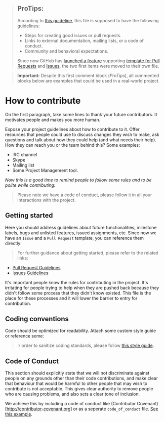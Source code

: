 > ## ProTips:
> 
> According to [this guideline](https://help.github.com/articles/setting-guidelines-for-repository-contributors/), this file is supposed to have the following guidelines:
>
> * Steps for creating good issues or pull requests.
> * Links to external documentation, mailing lists, or a code of conduct.
> * Community and behavioral expectations.
>
> Since now GitHub has [launched a feature](https://github.com/blog/2111-issue-and-pull-request-templates) supporting [template for Pull Requests](PULL_REQUEST_TEMPLATE.md) and [Issues](ISSUE_TEMPLATE.md), the two first items were moved to their own file.

> **Important:** Despite this first comment block (_ProTips_), all commented blocks below are examples that could be used in a real-world project.

# How to contribute

On the first paragraph, take some lines to thank your future contributors. It motivates people and makes you more human.

Expose your project guidelines about how to contribute to it. Offer resources that people could use to discuss changes they wish to make, ask questions and talk about how they could help (and what needs their help). How they can reach you or the team behind this? Some examples:

* IRC channel
* Skype
* Mailing list
* Some Project Management tool. 

_Now this is a good time to remind people to follow some rules and to be polite while contributing:_

> Please note we have a code of conduct, please follow it in all your interactions with the project.

## Getting started

Here you should address guidelines about future functionalities, milestone labels, bugs and unlisted features, issued assignments, etc. Since now we have an `Issue` and a `Pull Request` template, you can reference them directly:

> For further guidance about getting started, please refer to the related links:

* [Pull Request Guidelines](PULL_REQUEST_TEMPLATE.md)
* [Issues Guidelines](ISSUE_TEMPLATE.md)

It's important people know the rules for contributing in the project. It's irritating for people trying to help when they are pushed back because they didn't follow some process that they didn't know existed. This file is the place for these processes and it will lower the barrier to entry for contribution.

## Coding conventions

Code should be optimized for readability. Attach some custom style guide or reference some:

> Ir order to sanitize coding standards, please follow [this style guide](https://github.com/airbnb/javascript).

## Code of Conduct

This section should explicitly state that we will not discriminate against people on any grounds other than their code contributions, and make clear that behaviour that would be harmful to other people that may wish to contribute is not acceptable. This gives clear authority to remove people who are causing problems, and also sets a clear tone of inclusion. 

We achieve this by including a code of conduct like (Contributor Covenant)[http://contributor-covenant.org] or as a seperate `code_of_conduct` file. [See this example](http://contributor-covenant.org/version/1/4/).
